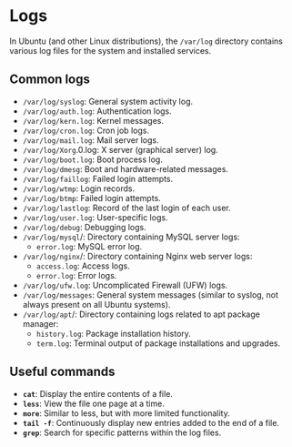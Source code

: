 # Logs

In Ubuntu (and other Linux distributions), the `/var/log` directory contains various log files for the system and installed services. 

## Common logs
- `/var/log/syslog`: General system activity log.
- `/var/log/auth.log`: Authentication logs.
- `/var/log/kern.log`: Kernel messages.
- `/var/log/cron.log`: Cron job logs.
- `/var/log/mail.log`: Mail server logs.
- `/var/log/Xorg`.0.log: X server (graphical server) log.
- `/var/log/boot.log`: Boot process log.
- `/var/log/dmesg`: Boot and hardware-related messages.
- `/var/log/faillog`: Failed login attempts.
- `/var/log/wtmp`: Login records.
- `/var/log/btmp`: Failed login attempts.
- `/var/log/lastlog`: Record of the last login of each user.
- `/var/log/user.log`: User-specific logs.
- `/var/log/debug`: Debugging logs.
- `/var/log/mysql`/: Directory containing MySQL server logs:
    - `error.log`: MySQL error log.
- `/var/log/nginx`/: Directory containing Nginx web server logs:
    - `access.log`: Access logs.
    - `error.log`: Error logs.
- `/var/log/ufw.log`: Uncomplicated Firewall (UFW) logs.
- `/var/log/messages`: General system messages (similar to syslog, not always present on all Ubuntu systems).
- `/var/log/apt`/: Directory containing logs related to apt package manager:
    - `history.log`: Package installation history.
    - `term.log`: Terminal output of package installations and upgrades.

## Useful commands
- **`cat`**: Display the entire contents of a file.
- **`less`**: View the file one page at a time.
- **`more`**: Similar to less, but with more limited functionality.
- **`tail -f`**: Continuously display new entries added to the end of a file.
- **`grep`**: Search for specific patterns within the log files.